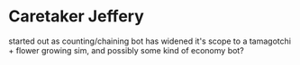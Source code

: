 # Caretaker Jeffery
started out as counting/chaining bot
has widened it's scope to a tamagotchi + flower growing sim, and possibly some kind of economy bot?
